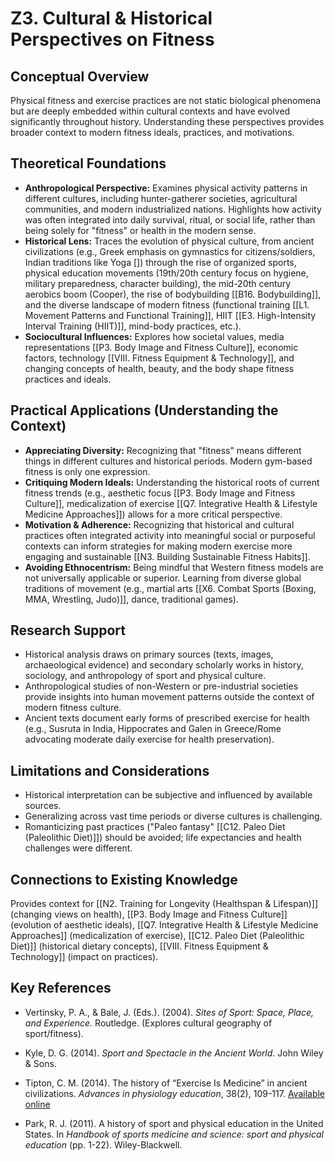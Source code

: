 # Z3. Cultural & Historical Perspectives on Fitness

## Conceptual Overview

Physical fitness and exercise practices are not static biological phenomena but are deeply embedded within cultural contexts and have evolved significantly throughout history. Understanding these perspectives provides broader context to modern fitness ideals, practices, and motivations.

## Theoretical Foundations

- **Anthropological Perspective:** Examines physical activity patterns in different cultures, including hunter-gatherer societies, agricultural communities, and modern industrialized nations. Highlights how activity was often integrated into daily survival, ritual, or social life, rather than being solely for "fitness" or health in the modern sense.
- **Historical Lens:** Traces the evolution of physical culture, from ancient civilizations (e.g., Greek emphasis on gymnastics for citizens/soldiers, Indian traditions like Yoga []) through the rise of organized sports, physical education movements (19th/20th century focus on hygiene, military preparedness, character building), the mid-20th century aerobics boom (Cooper), the rise of bodybuilding [[B16. Bodybuilding]], and the diverse landscape of modern fitness (functional training [[L1. Movement Patterns and Functional Training]], HIIT [[E3. High-Intensity Interval Training (HIIT)]], mind-body practices, etc.).
- **Sociocultural Influences:** Explores how societal values, media representations [[P3. Body Image and Fitness Culture]], economic factors, technology [[VIII. Fitness Equipment & Technology]], and changing concepts of health, beauty, and the body shape fitness practices and ideals.

## Practical Applications (Understanding the Context)

- **Appreciating Diversity:** Recognizing that "fitness" means different things in different cultures and historical periods. Modern gym-based fitness is only one expression.
- **Critiquing Modern Ideals:** Understanding the historical roots of current fitness trends (e.g., aesthetic focus [[P3. Body Image and Fitness Culture]], medicalization of exercise [[Q7. Integrative Health & Lifestyle Medicine Approaches]]) allows for a more critical perspective.
- **Motivation & Adherence:** Recognizing that historical and cultural practices often integrated activity into meaningful social or purposeful contexts can inform strategies for making modern exercise more engaging and sustainable [[N3. Building Sustainable Fitness Habits]].
- **Avoiding Ethnocentrism:** Being mindful that Western fitness models are not universally applicable or superior. Learning from diverse global traditions of movement (e.g., martial arts [[X6. Combat Sports (Boxing, MMA, Wrestling, Judo)]], dance, traditional games).

## Research Support

- Historical analysis draws on primary sources (texts, images, archaeological evidence) and secondary scholarly works in history, sociology, and anthropology of sport and physical culture.
- Anthropological studies of non-Western or pre-industrial societies provide insights into human movement patterns outside the context of modern fitness culture.
- Ancient texts document early forms of prescribed exercise for health (e.g., Susruta in India, Hippocrates and Galen in Greece/Rome advocating moderate daily exercise for health preservation).

## Limitations and Considerations

- Historical interpretation can be subjective and influenced by available sources.
- Generalizing across vast time periods or diverse cultures is challenging.
- Romanticizing past practices ("Paleo fantasy" [[C12. Paleo Diet (Paleolithic Diet)]]) should be avoided; life expectancies and health challenges were different.

## Connections to Existing Knowledge

Provides context for [[N2. Training for Longevity (Healthspan & Lifespan)]] (changing views on health), [[P3. Body Image and Fitness Culture]] (evolution of aesthetic ideals), [[Q7. Integrative Health & Lifestyle Medicine Approaches]] (medicalization of exercise), [[C12. Paleo Diet (Paleolithic Diet)]] (historical dietary concepts), [[VIII. Fitness Equipment & Technology]] (impact on practices).

## Key References

- Vertinsky, P. A., & Bale, J. (Eds.). (2004). _Sites of Sport: Space, Place, and Experience_. Routledge. (Explores cultural geography of sport/fitness).
- Kyle, D. G. (2014). _Sport and Spectacle in the Ancient World_. John Wiley & Sons.
- Tipton, C. M. (2014). The history of “Exercise Is Medicine” in ancient civilizations. _Advances in physiology education_, 38(2), 109-117. [Available online](https://pmc.ncbi.nlm.nih.gov/articles/PMC4056176/)  
    
- Park, R. J. (2011). A history of sport and physical education in the United States. In _Handbook of sports medicine and science: sport and physical education_ (pp. 1-22). Wiley-Blackwell.